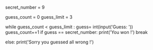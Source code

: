 secret_number = 9

guess_count = 0
guess_limit = 3

while guess_count < guess_limit :
    guess= int(input('Guess: '))
    guess_count+=1
    if guess == secret_number:
        print('You won !')
        break

else:
    print('Sorry you guessed all wrong !')
